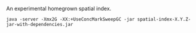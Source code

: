 An experimental homegrown spatial index.
    
    java -server -Xmx2G -XX:+UseConcMarkSweepGC -jar spatial-index-X.Y.Z-jar-with-dependencies.jar
